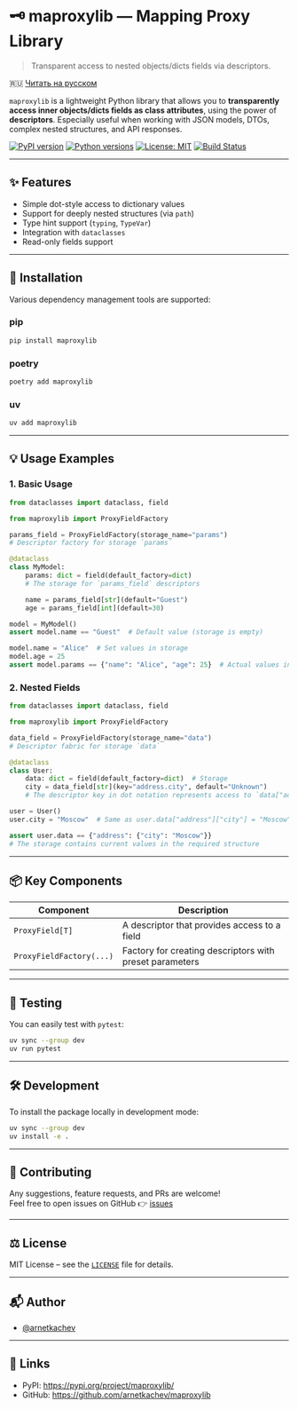 # 🗝️ maproxylib — Mapping Proxy Library

> Transparent access to nested objects/dicts fields via descriptors.

🇷🇺 [Читать на русском](README.ru.md)

`maproxylib` is a lightweight Python library that allows you to **transparently access inner objects/dicts fields as class attributes**, using the power of **descriptors**. Especially useful when working with JSON models, DTOs, complex nested structures, and API responses.

[![PyPI version](https://img.shields.io/pypi/v/maproxylib)](https://pypi.org/project/maproxylib/)
[![Python versions](https://img.shields.io/pypi/pyversions/maproxylib)](https://pypi.org/project/maproxylib/)
[![License: MIT](https://img.shields.io/github/license/arnetkachev/maproxylib)](https://opensource.org/licenses/MIT)
[![Build Status](https://github.com/arnetkachev/maproxylib/actions/workflows/publish.yml/badge.svg)](https://github.com/arnetkachev/maproxylib/actions)

---

## ✨ Features

- Simple dot-style access to dictionary values  
- Support for deeply nested structures (via `path`)  
- Type hint support (`typing`, `TypeVar`)  
- Integration with `dataclasses`  
- Read-only fields support

---

## 🚀 Installation
Various dependency management tools are supported:

### pip
```bash
pip install maproxylib
```

### poetry
```bash
poetry add maproxylib
```

### uv
```bash
uv add maproxylib
```

---

## 💡 Usage Examples

### 1. Basic Usage

```python
from dataclasses import dataclass, field

from maproxylib import ProxyFieldFactory

params_field = ProxyFieldFactory(storage_name="params")
# Descriptor factory for storage `params`

@dataclass
class MyModel:
    params: dict = field(default_factory=dict)
    # The storage for `params_field` descriptors

    name = params_field[str](default="Guest")
    age = params_field[int](default=30)

model = MyModel()
assert model.name == "Guest"  # Default value (storage is empty)

model.name = "Alice"  # Set values in storage
model.age = 25
assert model.params == {"name": "Alice", "age": 25}  # Actual values in storage
```

### 2. Nested Fields

```python
from dataclasses import dataclass, field

from maproxylib import ProxyFieldFactory

data_field = ProxyFieldFactory(storage_name="data")
# Descriptor fabric for storage `data`

@dataclass
class User:
    data: dict = field(default_factory=dict)  # Storage
    city = data_field[str](key="address.city", default="Unknown")
    # The descriptor key in dot notation represents access to `data["address"]["city"]`

user = User()
user.city = "Moscow"  # Same as user.data["address"]["city"] = "Moscow"

assert user.data == {"address": {"city": "Moscow"}}
# The storage contains current values ​​in the required structure
```

---

## 📦 Key Components

| Component | Description |
|----------|-------------|
| `ProxyField[T]` | A descriptor that provides access to a field |
| `ProxyFieldFactory(...)` | Factory for creating descriptors with preset parameters |

---

## 🧪 Testing

You can easily test with `pytest`:

```bash
uv sync --group dev
uv run pytest
```

---

## 🛠️ Development

To install the package locally in development mode:

```bash
uv sync --group dev
uv install -e .
```

---

## 🤝 Contributing

Any suggestions, feature requests, and PRs are welcome!  
Feel free to open issues on GitHub 👉 [issues](https://github.com/yourname/maproxylib/issues)

---

## ⚖️ License

MIT License – see the [`LICENSE`](LICENSE) file for details.

---

## 📬 Author

- [@arnetkachev](https://github.com/arnetkachev)

---

## 🔗 Links

- PyPI: https://pypi.org/project/maproxylib/
- GitHub: https://github.com/arnetkachev/maproxylib
